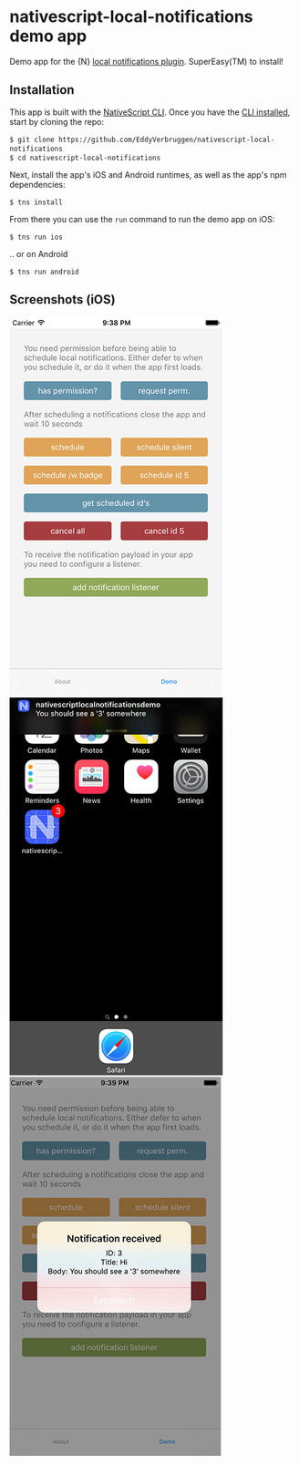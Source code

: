 # nativescript-local-notifications demo app

Demo app for the {N} [local notifications plugin](https://www.npmjs.com/package/nativescript-local-notifications). SuperEasy(TM) to install!

## Installation

This app is built with the [NativeScript CLI](https://github.com/NativeScript/nativescript-cli).
Once you have the [CLI installed](https://github.com/NativeScript/nativescript-cli#installation), start by cloning the repo:

```
$ git clone https://github.com/EddyVerbruggen/nativescript-local-notifications
$ cd nativescript-local-notifications
```

Next, install the app's iOS and Android runtimes, as well as the app's npm dependencies:

```
$ tns install
```

From there you can use the `run` command to run the demo app on iOS:

```
$ tns run ios
```

.. or on Android

```
$ tns run android
```

## Screenshots (iOS)

![](screenshots/ios-demo-01.png)
![](screenshots/ios-demo-02.png)
![](screenshots/ios-demo-03.png)
